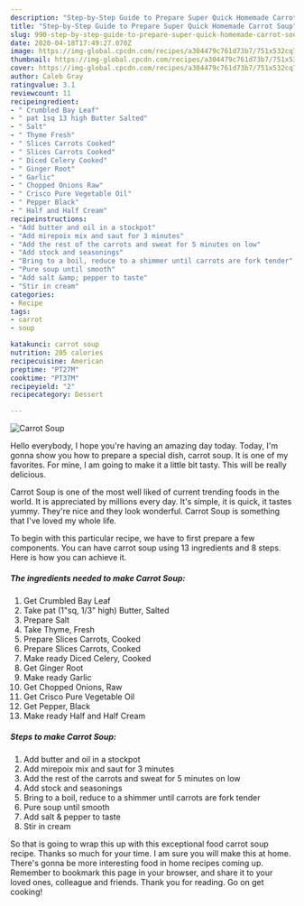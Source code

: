 ```yaml
---
description: "Step-by-Step Guide to Prepare Super Quick Homemade Carrot Soup"
title: "Step-by-Step Guide to Prepare Super Quick Homemade Carrot Soup"
slug: 990-step-by-step-guide-to-prepare-super-quick-homemade-carrot-soup
date: 2020-04-18T17:49:27.070Z
image: https://img-global.cpcdn.com/recipes/a304479c761d73b7/751x532cq70/carrot-soup-recipe-main-photo.jpg
thumbnail: https://img-global.cpcdn.com/recipes/a304479c761d73b7/751x532cq70/carrot-soup-recipe-main-photo.jpg
cover: https://img-global.cpcdn.com/recipes/a304479c761d73b7/751x532cq70/carrot-soup-recipe-main-photo.jpg
author: Caleb Gray
ratingvalue: 3.1
reviewcount: 11
recipeingredient:
- " Crumbled Bay Leaf"
- " pat 1sq 13 high Butter Salted"
- " Salt"
- " Thyme Fresh"
- " Slices Carrots Cooked"
- " Slices Carrots Cooked"
- " Diced Celery Cooked"
- " Ginger Root"
- " Garlic"
- " Chopped Onions Raw"
- " Crisco Pure Vegetable Oil"
- " Pepper Black"
- " Half and Half Cream"
recipeinstructions:
- "Add butter and oil in a stockpot"
- "Add mirepoix mix and saut for 3 minutes"
- "Add the rest of the carrots and sweat for 5 minutes on low"
- "Add stock and seasonings"
- "Bring to a boil, reduce to a shimmer until carrots are fork tender"
- "Pure soup until smooth"
- "Add salt &amp; pepper to taste"
- "Stir in cream"
categories:
- Recipe
tags:
- carrot
- soup

katakunci: carrot soup 
nutrition: 205 calories
recipecuisine: American
preptime: "PT27M"
cooktime: "PT37M"
recipeyield: "2"
recipecategory: Dessert

---
```



![Carrot Soup](https://img-global.cpcdn.com/recipes/a304479c761d73b7/751x532cq70/carrot-soup-recipe-main-photo.jpg)

Hello everybody, I hope you're having an amazing day today. Today, I'm gonna show you how to prepare a special dish, carrot soup. It is one of my favorites. For mine, I am going to make it a little bit tasty. This will be really delicious.

Carrot Soup is one of the most well liked of current trending foods in the world. It is appreciated by millions every day. It's simple, it is quick, it tastes yummy. They're nice and they look wonderful. Carrot Soup is something that I've loved my whole life.




To begin with this particular recipe, we have to first prepare a few components. You can have carrot soup using 13 ingredients and 8 steps. Here is how you can achieve it.

<!--inarticleads1-->

##### The ingredients needed to make Carrot Soup:

1. Get  Crumbled Bay Leaf
1. Take  pat (1&#34;sq, 1/3&#34; high) Butter, Salted
1. Prepare  Salt
1. Take  Thyme, Fresh
1. Prepare  Slices Carrots, Cooked
1. Prepare  Slices Carrots, Cooked
1. Make ready  Diced Celery, Cooked
1. Get  Ginger Root
1. Make ready  Garlic
1. Get  Chopped Onions, Raw
1. Get  Crisco Pure Vegetable Oil
1. Get  Pepper, Black
1. Make ready  Half and Half Cream




<!--inarticleads2-->

##### Steps to make Carrot Soup:

1. Add butter and oil in a stockpot
1. Add mirepoix mix and saut for 3 minutes
1. Add the rest of the carrots and sweat for 5 minutes on low
1. Add stock and seasonings
1. Bring to a boil, reduce to a shimmer until carrots are fork tender
1. Pure soup until smooth
1. Add salt &amp; pepper to taste
1. Stir in cream




So that is going to wrap this up with this exceptional food carrot soup recipe. Thanks so much for your time. I am sure you will make this at home. There's gonna be more interesting food in home recipes coming up. Remember to bookmark this page in your browser, and share it to your loved ones, colleague and friends. Thank you for reading. Go on get cooking!
